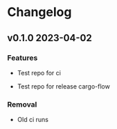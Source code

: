 # Changelog

## v0.1.0 2023-04-02

### Features

- Test repo for ci

- Test repo for release cargo-flow


### Removal

- Old ci runs


